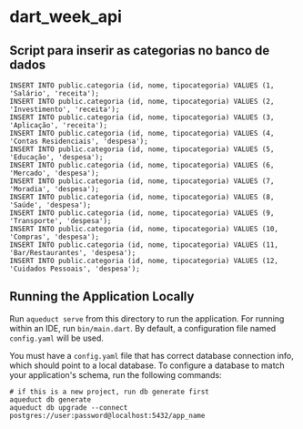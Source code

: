 # dart_week_api

## Script para inserir as categorias no banco de dados

```
INSERT INTO public.categoria (id, nome, tipocategoria) VALUES (1, 'Salário', 'receita');
INSERT INTO public.categoria (id, nome, tipocategoria) VALUES (2, 'Investimento', 'receita');
INSERT INTO public.categoria (id, nome, tipocategoria) VALUES (3, 'Aplicação', 'receita');
INSERT INTO public.categoria (id, nome, tipocategoria) VALUES (4, 'Contas Residenciais', 'despesa');
INSERT INTO public.categoria (id, nome, tipocategoria) VALUES (5, 'Educação', 'despesa');
INSERT INTO public.categoria (id, nome, tipocategoria) VALUES (6, 'Mercado', 'despesa');
INSERT INTO public.categoria (id, nome, tipocategoria) VALUES (7, 'Moradia', 'despesa');
INSERT INTO public.categoria (id, nome, tipocategoria) VALUES (8, 'Saúde', 'despesa');
INSERT INTO public.categoria (id, nome, tipocategoria) VALUES (9, 'Transporte', 'despesa');
INSERT INTO public.categoria (id, nome, tipocategoria) VALUES (10, 'Compras', 'despesa');
INSERT INTO public.categoria (id, nome, tipocategoria) VALUES (11, 'Bar/Restaurantes', 'despesa');
INSERT INTO public.categoria (id, nome, tipocategoria) VALUES (12, 'Cuidados Pessoais', 'despesa');
```

## Running the Application Locally

Run `aqueduct serve` from this directory to run the application. For running within an IDE, run `bin/main.dart`. By default, a configuration file named `config.yaml` will be used.

You must have a `config.yaml` file that has correct database connection info, which should point to a local database. To configure a database to match your application's schema, run the following commands:

```
# if this is a new project, run db generate first
aqueduct db generate
aqueduct db upgrade --connect postgres://user:password@localhost:5432/app_name
```
